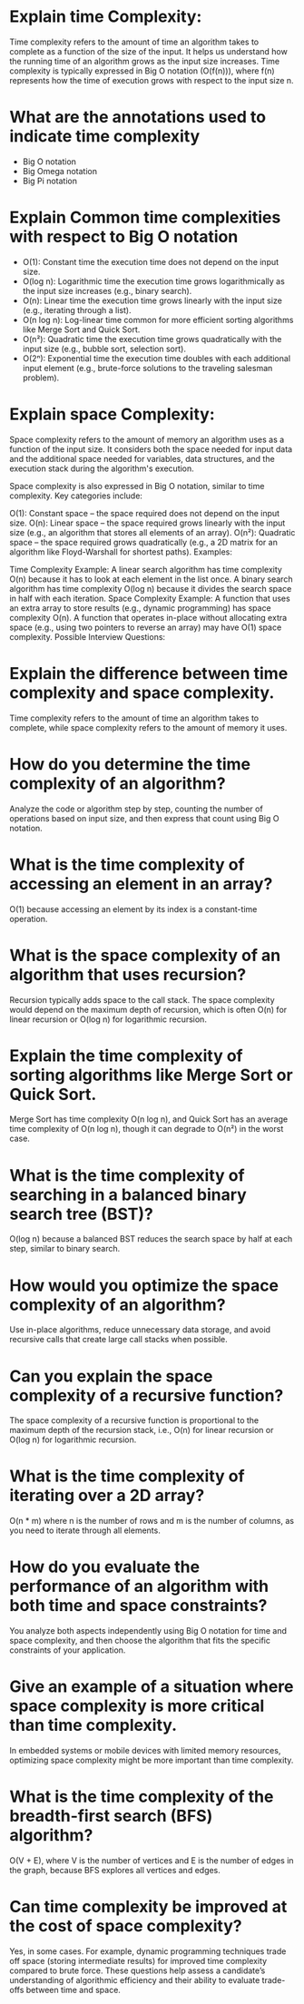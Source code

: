 # Explain time Complexity:

Time complexity refers to the amount of time an algorithm takes to complete as a function of the size of the input. It helps us understand how the running time of an algorithm grows as the input size increases. Time complexity is typically expressed in Big O notation (O(f(n))), where f(n) represents how the time of execution grows with respect to the input size n.

# What are the annotations used to indicate time complexity

- Big O notation
- Big Omega notation
- Big Pi notation

# Explain Common time complexities with respect to Big O notation

- O(1): Constant time
  the execution time does not depend on the input size.
- O(log n): Logarithmic time
  the execution time grows logarithmically as the input size increases (e.g., binary search).
- O(n): Linear time
  the execution time grows linearly with the input size (e.g., iterating through a list).
- O(n log n): Log-linear time
  common for more efficient sorting algorithms like Merge Sort and Quick Sort.
- O(n²): Quadratic time
  the execution time grows quadratically with the input size (e.g., bubble sort, selection sort).
- O(2ⁿ): Exponential time
  the execution time doubles with each additional input element (e.g., brute-force solutions to the traveling salesman problem).

# Explain space Complexity:

Space complexity refers to the amount of memory an algorithm uses as a function of the input size.
It considers both the space needed for input data and the additional space needed for variables,
data structures, and the execution stack during the algorithm's execution.

Space complexity is also expressed in Big O notation, similar to time complexity. Key categories include:

O(1): Constant space – the space required does not depend on the input size.
O(n): Linear space – the space required grows linearly with the input size (e.g., an algorithm that
stores all elements of an array).
O(n²): Quadratic space – the space required grows quadratically (e.g., a 2D matrix for an algorithm
like Floyd-Warshall for shortest paths).
Examples:

Time Complexity Example:
A linear search algorithm has time complexity O(n) because it has to look at each element in the list once.
A binary search algorithm has time complexity O(log n) because it divides the search space in half with each iteration.
Space Complexity Example:
A function that uses an extra array to store results (e.g., dynamic programming) has space complexity O(n).
A function that operates in-place without allocating extra space (e.g., using two pointers to reverse an array) may have O(1) space complexity.
Possible Interview Questions:

# Explain the difference between time complexity and space complexity.

Time complexity refers to the amount of time an algorithm takes to complete, while space complexity refers to the amount of memory it uses.

# How do you determine the time complexity of an algorithm?

Analyze the code or algorithm step by step, counting the number of operations based on input size, and then express that count using Big O notation.

# What is the time complexity of accessing an element in an array?

O(1) because accessing an element by its index is a constant-time operation.

# What is the space complexity of an algorithm that uses recursion?

Recursion typically adds space to the call stack. The space complexity would depend on the maximum depth of recursion, which is often O(n) for linear recursion or O(log n) for logarithmic recursion.

# Explain the time complexity of sorting algorithms like Merge Sort or Quick Sort.

Merge Sort has time complexity O(n log n), and Quick Sort has an average time complexity of O(n log n),
though it can degrade to O(n²) in the worst case.

# What is the time complexity of searching in a balanced binary search tree (BST)?

O(log n) because a balanced BST reduces the search space by half at each step, similar to binary search.

# How would you optimize the space complexity of an algorithm?

Use in-place algorithms, reduce unnecessary data storage, and avoid recursive calls that
create large call stacks when possible.

# Can you explain the space complexity of a recursive function?

The space complexity of a recursive function is proportional to the maximum depth of
the recursion stack, i.e., O(n) for linear recursion or O(log n) for logarithmic recursion.

# What is the time complexity of iterating over a 2D array?

O(n \* m) where n is the number of rows and m is the number of columns,
as you need to iterate through all elements.

# How do you evaluate the performance of an algorithm with both time and space constraints?

You analyze both aspects independently using Big O notation for time and space complexity,
and then choose the algorithm that fits the specific constraints of your application.

# Give an example of a situation where space complexity is more critical than time complexity.

In embedded systems or mobile devices with limited memory resources,
optimizing space complexity might be more important than time complexity.

# What is the time complexity of the breadth-first search (BFS) algorithm?

O(V + E), where V is the number of vertices and E is the number of edges in the graph,
because BFS explores all vertices and edges.

# Can time complexity be improved at the cost of space complexity?

Yes, in some cases. For example, dynamic programming techniques trade off space (storing intermediate results) for improved time complexity compared to brute force.
These questions help assess a candidate’s understanding of algorithmic efficiency and their ability to evaluate trade-offs between time and space.
